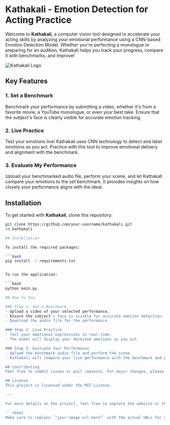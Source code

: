 # Kathakali - Emotion Detection for Acting Practice

Welcome to **Kathakali**, a computer vision tool designed to accelerate your acting skills by analyzing your emotional performance using a CNN-based Emotion Detection Model. Whether you're perfecting a monologue or preparing for an audition, Kathakali helps you track your progress, compare it with benchmarks, and improve!

![Kathakali Logo](your-image-url-here)

## Key Features

### 1. **Set a Benchmark**
Benchmark your performance by submitting a video, whether it's from a favorite movie, a YouTube monologue, or even your best take. Ensure that the subject's face is clearly visible for accurate emotion tracking.

### 2. **Live Practice**
Test your emotions live! Kathakali uses CNN technology to detect and label emotions as you act. Practice with this tool to improve emotional delivery and alignment with the benchmark.

### 3. **Evaluate My Performance**
Upload your benchmarked audio file, perform your scene, and let Kathakali compare your emotions to the set benchmark. It provides insights on how closely your performance aligns with the ideal.

## Installation

To get started with **Kathakali**, clone this repository:

```bash
git clone https://github.com/your-username/kathakali.git
cd kathakali

## Installation

To install the required packages:

```bash
pip install -r requirements.txt


To run the application:

```bash
python main.py

## How to Use

### Step 1: Set a Benchmark
- Upload a video of your selected performance.
- Ensure the subject's face is visible for accurate emotion detection.
- Download the audio file for the performance.

### Step 2: Live Practice
- Test your emotional expressions in real-time.
- The model will display your detected emotions as you act.

### Step 3: Evaluate Your Performance
- Upload the benchmark audio file and perform the scene.
- Kathakali will compare your live performance with the benchmark and provide feedback.

## Contributing
Feel free to submit issues or pull requests. For major changes, please open an issue to discuss what you’d like to change.

## License
This project is licensed under the MIT License.

---

For more details on the project, feel free to explore the website or the full documentation.

```vbnet
Make sure to replace `"your-image-url-here"` with the actual URLs for your images/screenshots, and `"your-website-url-here"` with the link to your website or documentation.


